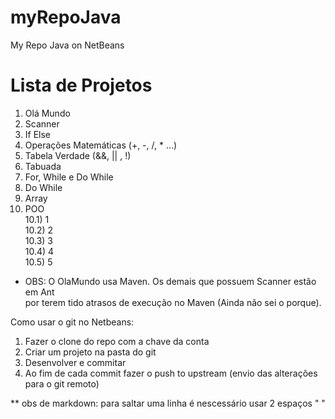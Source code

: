 # myRepoJava
My Repo Java on NetBeans

# Lista de Projetos

1) Olá Mundo
2) Scanner
3) If Else
4) Operações Matemáticas (+, -, /, * ...)
5) Tabela Verdade (&&, || , !)
6) Tabuada
7) For, While e Do While
8) Do While
9) Array
10) POO  
  10.1) 1  
  10.2) 2  
  10.3) 3  
  10.4) 4  
  10.5) 5  

- OBS: O OlaMundo usa Maven. Os demais que possuem Scanner estão em Ant  
por terem tido atrasos de execução no Maven (Ainda não sei o porque).

Como usar o git no Netbeans:
1) Fazer o clone do repo com a chave da conta
2) Criar um projeto na pasta do git
3) Desenvolver e commitar
4) Ao fim de cada commit fazer o push to upstream (envio das alterações para o git remoto)

** obs de markdown: para saltar uma linha é nescessário usar 2 espaços "  "
